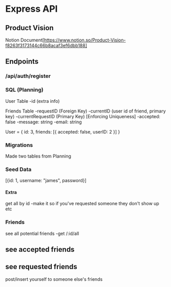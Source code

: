 # Express API

## Product Vision

Notion Document[https://www.notion.so/Product-Vision-f8263f3173144c66b8acaf3ef6dbb188]

## Endpoints

### /api/auth/register

### SQL (Planning)

User Table
-id
(extra info)

Friends Table
-requestID (Foreign Key)
-currentID (user id of friend, primary key)
-currentRequestID (Primary Key) [Enforcing Uniqueness]
-accepted: false
-message: string
-email: string

User = {
id: 3,
friends: [{
accepted: false,
userID: 2
}]
}

### Migrations

Made two tables from Planning

### Seed Data

[{id: 1, username: "james", password}]

#### Extra

get all by id
-make it so if you've requested someone they don't show up etc

### Friends

see all potential friends
-get /:id/all

## see accepted friends

## see requested friends

post/insert yourself to someone else's friends
